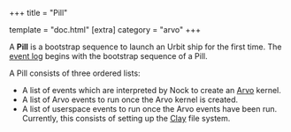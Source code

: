 +++
title = "Pill"

template = "doc.html"
[extra]
category = "arvo"
+++

A **Pill** is a bootstrap sequence to launch an Urbit ship for the first time. The [event log](../eventlog) begins with the bootstrap sequence of a Pill.

A Pill consists of three ordered lists:
 * A list of events which are interpreted by Nock to create an [Arvo](../arvo) kernel.
 * A list of Arvo events to run once the Arvo kernel is created.
 * A list of userspace events to run once the Arvo events have been run. Currently, this consists of setting up the [Clay](../clay) file system.
